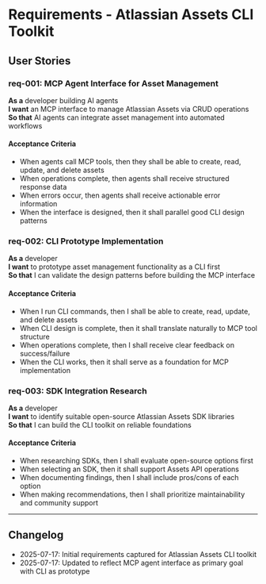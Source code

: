 # Requirements - Atlassian Assets CLI Toolkit

## User Stories

### req-001: MCP Agent Interface for Asset Management
**As a** developer building AI agents  
**I want** an MCP interface to manage Atlassian Assets via CRUD operations  
**So that** AI agents can integrate asset management into automated workflows

#### Acceptance Criteria
- When agents call MCP tools, then they shall be able to create, read, update, and delete assets
- When operations complete, then agents shall receive structured response data
- When errors occur, then agents shall receive actionable error information
- When the interface is designed, then it shall parallel good CLI design patterns

### req-002: CLI Prototype Implementation
**As a** developer  
**I want** to prototype asset management functionality as a CLI first  
**So that** I can validate the design patterns before building the MCP interface

#### Acceptance Criteria
- When I run CLI commands, then I shall be able to create, read, update, and delete assets
- When CLI design is complete, then it shall translate naturally to MCP tool structure
- When operations complete, then I shall receive clear feedback on success/failure
- When the CLI works, then it shall serve as a foundation for MCP implementation

### req-003: SDK Integration Research
**As a** developer  
**I want** to identify suitable open-source Atlassian Assets SDK libraries  
**So that** I can build the CLI toolkit on reliable foundations

#### Acceptance Criteria
- When researching SDKs, then I shall evaluate open-source options first
- When selecting an SDK, then it shall support Assets API operations
- When documenting findings, then I shall include pros/cons of each option
- When making recommendations, then I shall prioritize maintainability and community support

---

## Changelog
- 2025-07-17: Initial requirements captured for Atlassian Assets CLI toolkit
- 2025-07-17: Updated to reflect MCP agent interface as primary goal with CLI as prototype